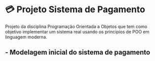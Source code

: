 # 💳 Projeto Sistema de Pagamento
Projeto da disciplina Programação Orientada a Objetos que tem como objetivo implementar um sistema real usando os princípios de POO em linguagem moderna.

## - Modelagem inicial do sistema de pagamento



